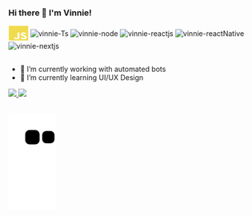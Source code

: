 ### Hi there 👋 I'm Vinnie!

<div>
  <img align="center" alt="vinnie-Js" height="30" width="40" src="https://raw.githubusercontent.com/devicons/devicon/master/icons/javascript/javascript-plain.svg" />
  <img align="center" alt="vinnie-Ts" height="30" width="40" src="https://xesque.rocketseat.dev/platform/tech/typescript.svg" />
  <img align="center" alt="vinnie-node" height="30" width="40" src="https://xesque.rocketseat.dev/platform/tech/node.svg" />
  <img align="center" alt="vinnie-reactjs" height="30" width="40" src="https://xesque.rocketseat.dev/platform/tech/reactjs.svg" />
  <img align="center" alt="vinnie-reactNative" height="30" width="40" src="https://xesque.rocketseat.dev/platform/tech/react-native.svg" />
  <img align="center" alt="vinnie-nextjs" height="30" width="40" src="https://xesque.rocketseat.dev/platform/tech/nextjs.svg" />
<div>
  
##

- 🔭 I’m currently working with automated bots
- 🌱 I’m currently learning UI/UX Design

<div>
  <a href="https://github.com/mpvinnie">
    <img height="180em" src="https://github-readme-stats.vercel.app/api?username=mpvinnie&show_icons=true&theme=dracula&include_all_commits=true&count_private=true" />
    <img height="180em" src="https://github-readme-stats.vercel.app/api/top-langs/?username=mpvinnie&layout=compact&langs_count=16&theme=dracula" />
  </a>
<div>
  
##
  
![Snake animation](https://github.com/rafaballerini/rafaballerini/blob/output/github-contribution-grid-snake.svg)
